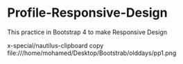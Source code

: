 # Profile-Responsive-Design
This practice in Bootstrap 4 to make Responsive Design

x-special/nautilus-clipboard
copy
file:///home/mohamed/Desktop/Bootstrab/olddays/pp1.png


